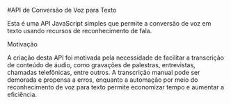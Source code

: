 #API de Conversão de Voz para Texto

Esta é uma API JavaScript simples que permite a conversão de voz em texto usando recursos de reconhecimento de fala.

Motivação

A criação desta API foi motivada pela necessidade de facilitar a transcrição de conteúdo de áudio, como gravações de palestras, entrevistas, chamadas telefônicas, entre outros. A transcrição manual pode ser demorada e propensa a erros, enquanto a automação por meio do reconhecimento de voz para texto permite economizar tempo e aumentar a eficiência.
